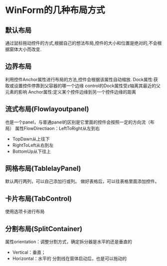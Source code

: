 # WinForm的几种布局方式
## 默认布局
通过鼠标拖动控件的方式,根据自己的想法布局,控件的大小和位置是绝对的,不会根据窗体大小而改变.
## 边界布局
利用控件Anchor属性进行布局的方法,控件会根据该属性自动缩放.
Dock属性:获取或设置控件停靠到父容器的哪一个边缘
control的Dock属性受z轴离其最近的父元素的影响
Anchor属性:定义某个控件边缘到另一个控件边缘的距离
## 流式布局(Flowlayoutpanel)
也是一个panel，与普通panel的区别是它里面的控件会按照一定的方向流（布局）
属性FlowDirectiaon：LeftToRight从左到右
* TopDawn从上往下
* RightToLeft从右到左
* BottomUp从下往上
## 网格布局(TablelayPanel)
默认两行两列，可以自己添加行或列。
做好表格后，可以往表格里面添加控件。
## 卡片布局(TabControl)
使用选项卡进行布局
## 分割布局(SplitContainer)
属性orientation：调整分割方式，确定拆分器是水平的还是垂直的
* Vertical：垂直；
* Horizontal：水平的
分割线在窗体启动后，也是可以拖动的
